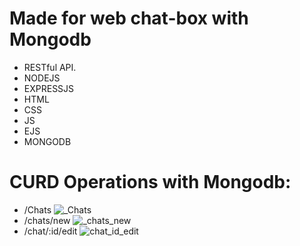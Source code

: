 # Made for web chat-box with Mongodb
- RESTful API.
- NODEJS
- EXPRESSJS
- HTML
- CSS
- JS
- EJS
- MONGODB

# CURD Operations with Mongodb:
- /Chats  ![_Chats](https://github.com/sachin-bi/chat-box-RESTful/assets/117498802/6d17b02e-ccc6-40c0-8404-acb26a570e5f)
- /chats/new ![_chats_new](https://github.com/sachin-bi/chat-box-RESTful/assets/117498802/df74551b-0dbe-45a6-b1f7-d899c5de6d9d)
- /chat/:id/edit ![chat_id_edit](https://github.com/sachin-bi/chat-box-RESTful/assets/117498802/d045d986-2294-49d3-9b5c-136194036f4c)

